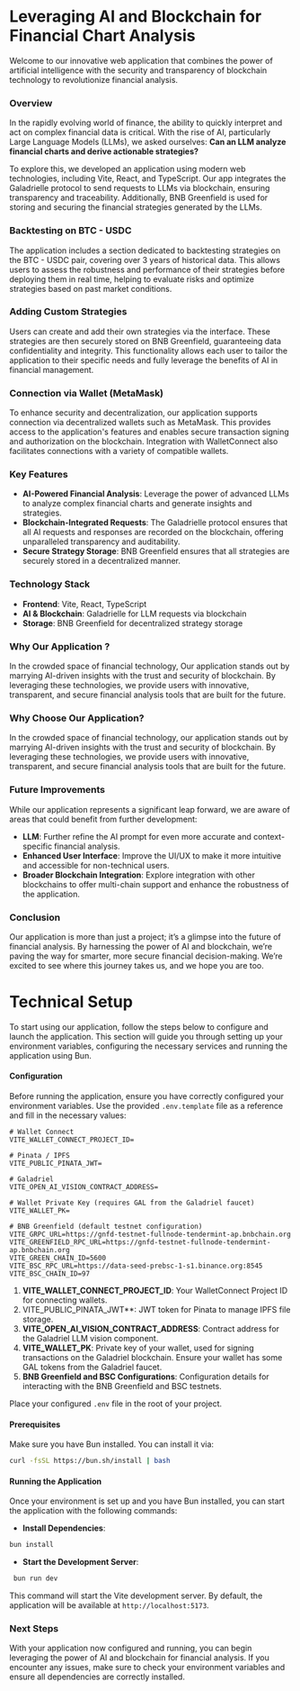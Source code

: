 # **Leveraging AI and Blockchain for Financial Chart Analysis**

Welcome to our innovative web application that combines the power of artificial intelligence with the security and transparency of blockchain technology to revolutionize financial analysis.

### **Overview**

In the rapidly evolving world of finance, the ability to quickly interpret and act on complex financial data is critical. With the rise of AI, particularly Large Language Models (LLMs), we asked ourselves: **Can an LLM analyze financial charts and derive actionable strategies?**

To explore this, we developed an application using modern web technologies, including Vite, React, and TypeScript. Our app integrates the Galadrielle protocol to send requests to LLMs via blockchain, ensuring transparency and traceability. Additionally, BNB Greenfield is used for storing and securing the financial strategies generated by the LLMs.

### **Backtesting on BTC - USDC**

The application includes a section dedicated to backtesting strategies on the BTC - USDC pair, covering over 3 years of historical data. This allows users to assess the robustness and performance of their strategies before deploying them in real time, helping to evaluate risks and optimize strategies based on past market conditions.

### **Adding Custom Strategies**

Users can create and add their own strategies via the interface. These strategies are then securely stored on BNB Greenfield, guaranteeing data confidentiality and integrity. This functionality allows each user to tailor the application to their specific needs and fully leverage the benefits of AI in financial management.

### **Connection via Wallet (MetaMask)**

To enhance security and decentralization, our application supports connection via decentralized wallets such as MetaMask. This provides access to the application's features and enables secure transaction signing and authorization on the blockchain. Integration with WalletConnect also facilitates connections with a variety of compatible wallets.

### **Key Features**

- **AI-Powered Financial Analysis**: Leverage the power of advanced LLMs to analyze complex financial charts and generate insights and strategies.
- **Blockchain-Integrated Requests**: The Galadrielle protocol ensures that all AI requests and responses are recorded on the blockchain, offering unparalleled transparency and auditability.
- **Secure Strategy Storage**: BNB Greenfield ensures that all strategies are securely stored in a decentralized manner.

### **Technology Stack**

- **Frontend**: Vite, React, TypeScript
- **AI & Blockchain**: Galadrielle for LLM requests via blockchain
- **Storage**: BNB Greenfield for decentralized strategy storage

### **Why Our Application ?**

In the crowded space of financial technology, Our application stands out by marrying AI-driven insights with the trust and security of blockchain. By leveraging these technologies, we provide users with innovative, transparent, and secure financial analysis tools that are built for the future.

### **Why Choose Our Application?**

In the crowded space of financial technology, our application stands out by marrying AI-driven insights with the trust and security of blockchain. By leveraging these technologies, we provide users with innovative, transparent, and secure financial analysis tools that are built for the future.

### **Future Improvements**

While our application represents a significant leap forward, we are aware of areas that could benefit from further development:

- **LLM**: Further refine the AI prompt for even more accurate and context-specific financial analysis.
- **Enhanced User Interface**: Improve the UI/UX to make it more intuitive and accessible for non-technical users.
- **Broader Blockchain Integration**: Explore integration with other blockchains to offer multi-chain support and enhance the robustness of the application.

### **Conclusion**

Our application is more than just a project; it’s a glimpse into the future of financial analysis. By harnessing the power of AI and blockchain, we’re paving the way for smarter, more secure financial decision-making. We’re excited to see where this journey takes us, and we hope you are too.

# Technical Setup

To start using our application, follow the steps below to configure and launch the application. This section will guide you through setting up your environment variables, configuring the necessary services and running the application using Bun.

#### **Configuration**

Before running the application, ensure you have correctly configured your environment variables. Use the provided `.env.template` file as a reference and fill in the necessary values:

```.env
# Wallet Connect
VITE_WALLET_CONNECT_PROJECT_ID=

# Pinata / IPFS
VITE_PUBLIC_PINATA_JWT=

# Galadriel
VITE_OPEN_AI_VISION_CONTRACT_ADDRESS=

# Wallet Private Key (requires GAL from the Galadriel faucet)
VITE_WALLET_PK=

# BNB Greenfield (default testnet configuration)
VITE_GRPC_URL=https://gnfd-testnet-fullnode-tendermint-ap.bnbchain.org
VITE_GREENFIELD_RPC_URL=https://gnfd-testnet-fullnode-tendermint-ap.bnbchain.org
VITE_GREEN_CHAIN_ID=5600
VITE_BSC_RPC_URL=https://data-seed-prebsc-1-s1.binance.org:8545
VITE_BSC_CHAIN_ID=97

```

1) **VITE_WALLET_CONNECT_PROJECT_ID**: Your WalletConnect Project ID for connecting wallets.
2) VITE_PUBLIC_PINATA_JWT**: JWT token for Pinata to manage IPFS file storage.
3) **VITE_OPEN_AI_VISION_CONTRACT_ADDRESS**: Contract address for the Galadriel LLM vision component.
4) **VITE_WALLET_PK**: Private key of your wallet, used for signing transactions on the Galadriel blockchain. Ensure your wallet has some GAL tokens from the Galadriel faucet.
5) **BNB Greenfield and BSC Configurations**: Configuration details for interacting with the BNB Greenfield and BSC testnets.

Place your configured `.env` file in the root of your project.

#### **Prerequisites**

Make sure you have Bun installed. You can install it via:

```bash
curl -fsSL https://bun.sh/install | bash
```

#### **Running the Application**

Once your environment is set up and you have Bun installed, you can start the application with the following commands:

- **Install Dependencies**:
```bash
bun install
```

- **Start the Development Server**:
```bash
 bun run dev
```

This command will start the Vite development server. By default, the application will be available at `http://localhost:5173`.

### **Next Steps**

With your application now configured and running, you can begin leveraging the power of AI and blockchain for financial analysis. If you encounter any issues, make sure to check your environment variables and ensure all dependencies are correctly installed.
